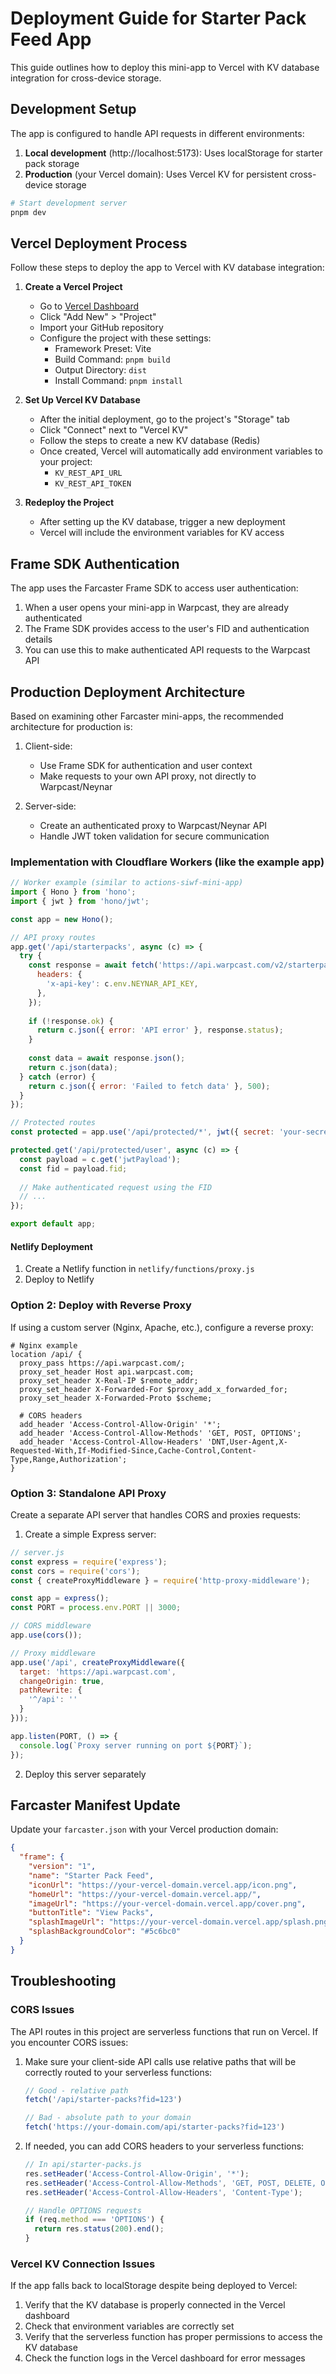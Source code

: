 # Deployment Guide for Starter Pack Feed App

This guide outlines how to deploy this mini-app to Vercel with KV database integration for cross-device storage.

## Development Setup

The app is configured to handle API requests in different environments:

1. **Local development** (http://localhost:5173): Uses localStorage for starter pack storage
2. **Production** (your Vercel domain): Uses Vercel KV for persistent cross-device storage

```bash
# Start development server
pnpm dev
```

## Vercel Deployment Process

Follow these steps to deploy the app to Vercel with KV database integration:

1. **Create a Vercel Project**
   - Go to [Vercel Dashboard](https://vercel.com/dashboard)
   - Click "Add New" > "Project"
   - Import your GitHub repository
   - Configure the project with these settings:
     - Framework Preset: Vite
     - Build Command: `pnpm build`
     - Output Directory: `dist`
     - Install Command: `pnpm install`

2. **Set Up Vercel KV Database**
   - After the initial deployment, go to the project's "Storage" tab
   - Click "Connect" next to "Vercel KV"
   - Follow the steps to create a new KV database (Redis)
   - Once created, Vercel will automatically add environment variables to your project:
     - `KV_REST_API_URL`
     - `KV_REST_API_TOKEN`

3. **Redeploy the Project**
   - After setting up the KV database, trigger a new deployment
   - Vercel will include the environment variables for KV access

## Frame SDK Authentication

The app uses the Farcaster Frame SDK to access user authentication:

1. When a user opens your mini-app in Warpcast, they are already authenticated
2. The Frame SDK provides access to the user's FID and authentication details
3. You can use this to make authenticated API requests to the Warpcast API

## Production Deployment Architecture

Based on examining other Farcaster mini-apps, the recommended architecture for production is:

1. Client-side:
   - Use Frame SDK for authentication and user context
   - Make requests to your own API proxy, not directly to Warpcast/Neynar

2. Server-side:
   - Create an authenticated proxy to Warpcast/Neynar API
   - Handle JWT token validation for secure communication

### Implementation with Cloudflare Workers (like the example app)

```javascript
// Worker example (similar to actions-siwf-mini-app)
import { Hono } from 'hono';
import { jwt } from 'hono/jwt';

const app = new Hono();

// API proxy routes
app.get('/api/starterpacks', async (c) => {
  try {
    const response = await fetch('https://api.warpcast.com/v2/starterpacks', {
      headers: {
        'x-api-key': c.env.NEYNAR_API_KEY,
      },
    });
    
    if (!response.ok) {
      return c.json({ error: 'API error' }, response.status);
    }
    
    const data = await response.json();
    return c.json(data);
  } catch (error) {
    return c.json({ error: 'Failed to fetch data' }, 500);
  }
});

// Protected routes
const protected = app.use('/api/protected/*', jwt({ secret: 'your-secret' }));

protected.get('/api/protected/user', async (c) => {
  const payload = c.get('jwtPayload');
  const fid = payload.fid;
  
  // Make authenticated request using the FID
  // ...
});

export default app;
```

#### Netlify Deployment

1. Create a Netlify function in `netlify/functions/proxy.js`
2. Deploy to Netlify

### Option 2: Deploy with Reverse Proxy

If using a custom server (Nginx, Apache, etc.), configure a reverse proxy:

```nginx
# Nginx example
location /api/ {
  proxy_pass https://api.warpcast.com/;
  proxy_set_header Host api.warpcast.com;
  proxy_set_header X-Real-IP $remote_addr;
  proxy_set_header X-Forwarded-For $proxy_add_x_forwarded_for;
  proxy_set_header X-Forwarded-Proto $scheme;
  
  # CORS headers
  add_header 'Access-Control-Allow-Origin' '*';
  add_header 'Access-Control-Allow-Methods' 'GET, POST, OPTIONS';
  add_header 'Access-Control-Allow-Headers' 'DNT,User-Agent,X-Requested-With,If-Modified-Since,Cache-Control,Content-Type,Range,Authorization';
}
```

### Option 3: Standalone API Proxy

Create a separate API server that handles CORS and proxies requests:

1. Create a simple Express server:

```javascript
// server.js
const express = require('express');
const cors = require('cors');
const { createProxyMiddleware } = require('http-proxy-middleware');

const app = express();
const PORT = process.env.PORT || 3000;

// CORS middleware
app.use(cors());

// Proxy middleware
app.use('/api', createProxyMiddleware({
  target: 'https://api.warpcast.com',
  changeOrigin: true,
  pathRewrite: {
    '^/api': ''
  }
}));

app.listen(PORT, () => {
  console.log(`Proxy server running on port ${PORT}`);
});
```

2. Deploy this server separately

## Farcaster Manifest Update

Update your `farcaster.json` with your Vercel production domain:

```json
{
  "frame": {
    "version": "1",
    "name": "Starter Pack Feed",
    "iconUrl": "https://your-vercel-domain.vercel.app/icon.png",
    "homeUrl": "https://your-vercel-domain.vercel.app/",
    "imageUrl": "https://your-vercel-domain.vercel.app/cover.png",
    "buttonTitle": "View Packs",
    "splashImageUrl": "https://your-vercel-domain.vercel.app/splash.png",
    "splashBackgroundColor": "#5c6bc0"
  }
}
```

## Troubleshooting

### CORS Issues
The API routes in this project are serverless functions that run on Vercel. If you encounter CORS issues:

1. Make sure your client-side API calls use relative paths that will be correctly routed to your serverless functions:
   ```javascript
   // Good - relative path
   fetch('/api/starter-packs?fid=123')
   
   // Bad - absolute path to your domain
   fetch('https://your-domain.com/api/starter-packs?fid=123')
   ```

2. If needed, you can add CORS headers to your serverless functions:
   ```javascript
   // In api/starter-packs.js
   res.setHeader('Access-Control-Allow-Origin', '*');
   res.setHeader('Access-Control-Allow-Methods', 'GET, POST, DELETE, OPTIONS');
   res.setHeader('Access-Control-Allow-Headers', 'Content-Type');
   
   // Handle OPTIONS requests
   if (req.method === 'OPTIONS') {
     return res.status(200).end();
   }
   ```

### Vercel KV Connection Issues
If the app falls back to localStorage despite being deployed to Vercel:

1. Verify that the KV database is properly connected in the Vercel dashboard
2. Check that environment variables are correctly set
3. Verify that the serverless function has proper permissions to access the KV database
4. Check the function logs in the Vercel dashboard for error messages